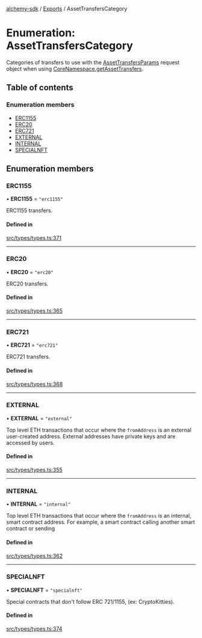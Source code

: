 [alchemy-sdk](../README.md) / [Exports](../modules.md) / AssetTransfersCategory

# Enumeration: AssetTransfersCategory

Categories of transfers to use with the [AssetTransfersParams](../interfaces/AssetTransfersParams.md) request
object when using [CoreNamespace.getAssetTransfers](../classes/CoreNamespace.md#getassettransfers).

## Table of contents

### Enumeration members

- [ERC1155](AssetTransfersCategory.md#erc1155)
- [ERC20](AssetTransfersCategory.md#erc20)
- [ERC721](AssetTransfersCategory.md#erc721)
- [EXTERNAL](AssetTransfersCategory.md#external)
- [INTERNAL](AssetTransfersCategory.md#internal)
- [SPECIALNFT](AssetTransfersCategory.md#specialnft)

## Enumeration members

### ERC1155

• **ERC1155** = `"erc1155"`

ERC1155 transfers.

#### Defined in

[src/types/types.ts:371](https://github.com/alchemyplatform/alchemy-sdk-js/blob/7bf2430/src/types/types.ts#L371)

___

### ERC20

• **ERC20** = `"erc20"`

ERC20 transfers.

#### Defined in

[src/types/types.ts:365](https://github.com/alchemyplatform/alchemy-sdk-js/blob/7bf2430/src/types/types.ts#L365)

___

### ERC721

• **ERC721** = `"erc721"`

ERC721 transfers.

#### Defined in

[src/types/types.ts:368](https://github.com/alchemyplatform/alchemy-sdk-js/blob/7bf2430/src/types/types.ts#L368)

___

### EXTERNAL

• **EXTERNAL** = `"external"`

Top level ETH transactions that occur where the `fromAddress` is an
external user-created address. External addresses have private keys and are
accessed by users.

#### Defined in

[src/types/types.ts:355](https://github.com/alchemyplatform/alchemy-sdk-js/blob/7bf2430/src/types/types.ts#L355)

___

### INTERNAL

• **INTERNAL** = `"internal"`

Top level ETH transactions that occur where the `fromAddress` is an
internal, smart contract address. For example, a smart contract calling
another smart contract or sending

#### Defined in

[src/types/types.ts:362](https://github.com/alchemyplatform/alchemy-sdk-js/blob/7bf2430/src/types/types.ts#L362)

___

### SPECIALNFT

• **SPECIALNFT** = `"specialnft"`

Special contracts that don't follow ERC 721/1155, (ex: CryptoKitties).

#### Defined in

[src/types/types.ts:374](https://github.com/alchemyplatform/alchemy-sdk-js/blob/7bf2430/src/types/types.ts#L374)
